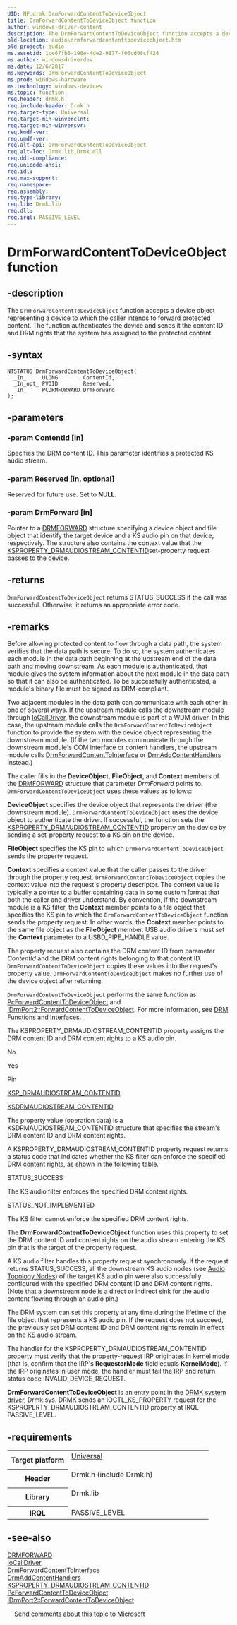 ```yaml
---
UID: NF.drmk.DrmForwardContentToDeviceObject
title: DrmForwardContentToDeviceObject function
author: windows-driver-content
description: The DrmForwardContentToDeviceObject function accepts a device object representing a device to which the caller intends to forward protected content.
old-location: audio\drmforwardcontenttodeviceobject.htm
old-project: audio
ms.assetid: 1ce67fb6-190e-4de2-9877-f06cd08cf424
ms.author: windowsdriverdev
ms.date: 12/6/2017
ms.keywords: DrmForwardContentToDeviceObject
ms.prod: windows-hardware
ms.technology: windows-devices
ms.topic: function
req.header: drmk.h
req.include-header: Drmk.h
req.target-type: Universal
req.target-min-winverclnt: 
req.target-min-winversvr: 
req.kmdf-ver: 
req.umdf-ver: 
req.alt-api: DrmForwardContentToDeviceObject
req.alt-loc: Drmk.lib,Drmk.dll
req.ddi-compliance: 
req.unicode-ansi: 
req.idl: 
req.max-support: 
req.namespace: 
req.assembly: 
req.type-library: 
req.lib: Drmk.lib
req.dll: 
req.irql: PASSIVE_LEVEL
---
```


# DrmForwardContentToDeviceObject function



## -description
The <code>DrmForwardContentToDeviceObject</code> function accepts a device object representing a device to which the caller intends to forward protected content. The function authenticates the device and sends it the content ID and DRM rights that the system has assigned to the protected content.


## -syntax

````
NTSTATUS DrmForwardContentToDeviceObject(
  _In_     ULONG        ContentId,
  _In_opt_ PVOID        Reserved,
  _In_     PCDRMFORWARD DrmForward
);
````


## -parameters

### -param ContentId [in]

Specifies the DRM content ID. This parameter identifies a protected KS audio stream.

### -param Reserved [in, optional]

Reserved for future use. Set to <b>NULL</b>.

### -param DrmForward [in]

Pointer to a <a href="audio.drmforward">DRMFORWARD</a> structure specifying a device object and file object that identify the target device and a KS audio pin on that device, respectively. The structure also contains the context value that the <a href="https://msdn.microsoft.com/library/windows/hardware/ff537351">KSPROPERTY_DRMAUDIOSTREAM_CONTENTID</a>set-property request passes to the device.

## -returns
<code>DrmForwardContentToDeviceObject</code> returns STATUS_SUCCESS if the call was successful. Otherwise, it returns an appropriate error code.

## -remarks
Before allowing protected content to flow through a data path, the system verifies that the data path is secure. To do so, the system authenticates each module in the data path beginning at the upstream end of the data path and moving downstream. As each module is authenticated, that module gives the system information about the next module in the data path so that it can also be authenticated. To be successfully authenticated, a module's binary file must be signed as DRM-compliant.

Two adjacent modules in the data path can communicate with each other in one of several ways. If the upstream module calls the downstream module through <a href="kernel.iocalldriver">IoCallDriver</a>, the downstream module is part of a WDM driver. In this case, the upstream module calls the <code>DrmForwardContentToDeviceObject</code> function to provide the system with the device object representing the downstream module. (If the two modules communicate through the downstream module's COM interface or content handlers, the upstream module calls <a href="audio.drmforwardcontenttointerface">DrmForwardContentToInterface</a> or <a href="audio.drmaddcontenthandlers">DrmAddContentHandlers</a> instead.)

The caller fills in the <b>DeviceObject</b>, <b>FileObject</b>, and <b>Context</b> members of the <a href="audio.drmforward">DRMFORWARD</a> structure that parameter <i>DrmForward</i> points to. <code>DrmForwardContentToDeviceObject</code> uses these values as follows:

<b>DeviceObject</b> specifies the device object that represents the driver (the downstream module). <code>DrmForwardContentToDeviceObject</code> uses the device object to authenticate the driver. If successful, the function sets the <a href="https://msdn.microsoft.com/library/windows/hardware/ff537351">KSPROPERTY_DRMAUDIOSTREAM_CONTENTID</a> property on the device by sending a set-property request to a KS pin on the device.

<b>FileObject</b> specifies the KS pin to which <code>DrmForwardContentToDeviceObject</code> sends the property request.

<b>Context</b> specifies a context value that the caller passes to the driver through the property request. <code>DrmForwardContentToDeviceObject</code> copies the context value into the request's property descriptor. The context value is typically a pointer to a buffer containing data in some custom format that both the caller and driver understand. By convention, if the downstream module is a KS filter, the <b>Context</b> member points to a file object that specifies the KS pin to which the <code>DrmForwardContentToDeviceObject</code> function sends the property request. In other words, the <b>Context</b> member points to the same file object as the <b>FileObject</b> member. USB audio drivers must set the <b>Context</b> parameter to a USBD_PIPE_HANDLE value.

The property request also contains the DRM content ID from parameter <i>ContentId</i> and the DRM content rights belonging to that content ID. <code>DrmForwardContentToDeviceObject</code> copies these values into the request's property value. <code>DrmForwardContentToDeviceObject</code> makes no further use of the device object after returning.

<code>DrmForwardContentToDeviceObject</code> performs the same function as <a href="audio.pcforwardcontenttodeviceobject">PcForwardContentToDeviceObject</a> and <a href="audio.idrmport2_forwardcontenttodeviceobject">IDrmPort2::ForwardContentToDeviceObject</a>. For more information, see <a href="https://msdn.microsoft.com/62c739da-91e8-428e-b76c-ec9621b12597">DRM Functions and Interfaces</a>.

The KSPROPERTY_DRMAUDIOSTREAM_CONTENTID property assigns the DRM content ID and DRM content rights to a KS audio pin.

No

Yes

Pin


<a href="audio.ksp_drmaudiostream_contentid">KSP_DRMAUDIOSTREAM_CONTENTID</a>



<a href="audio.ksdrmaudiostream_contentid">KSDRMAUDIOSTREAM_CONTENTID</a>


The property value (operation data) is a KSDRMAUDIOSTREAM_CONTENTID structure that specifies the stream's DRM content ID and DRM content rights.

A KSPROPERTY_DRMAUDIOSTREAM_CONTENTID property request returns a status code that indicates whether the KS filter can enforce the specified DRM content rights, as shown in the following table.

STATUS_SUCCESS

The KS audio filter enforces the specified DRM content rights.

STATUS_NOT_IMPLEMENTED

The KS filter cannot enforce the specified DRM content rights.

The <b>DrmForwardContentToDeviceObject</b> function uses this property to set the DRM content ID and content rights on the audio stream entering the KS pin that is the target of the property request.

A KS audio filter handles this property request synchronously. If the request returns STATUS_SUCCESS, all the downstream KS audio nodes (see <a href="https://msdn.microsoft.com/library/windows/hardware/ff536219">Audio Topology Nodes</a>) of the target KS audio pin were also successfully configured with the specified DRM content ID and DRM content rights. (Note that a downstream node is a direct or indirect sink for the audio content flowing through an audio pin.)

The DRM system can set this property at any time during the lifetime of the file object that represents a KS audio pin. If the request does not succeed, the previously set DRM content ID and DRM content rights remain in effect on the KS audio stream.

The handler for the KSPROPERTY_DRMAUDIOSTREAM_CONTENTID property must verify that the property-request IRP originates in kernel mode (that is, confirm that the IRP's <b>RequestorMode</b> field equals <b>KernelMode</b>). If the IRP originates in user mode, the handler must fail the IRP and return status code INVALID_DEVICE_REQUEST.

<b>DrmForwardContentToDeviceObject</b> is an entry point in the <a href="audio.kernel_mode_wdm_audio_components#drmk_system_driver#drmk_system_driver">DRMK system driver</a>, Drmk.sys. DRMK sends an IOCTL_KS_PROPERTY request for the KSPROPERTY_DRMAUDIOSTREAM_CONTENTID property at IRQL PASSIVE_LEVEL.

## -requirements
<table>
<tr>
<th width="30%">
Target platform
</th>
<td width="70%">
<dl>
<dt><a href="http://go.microsoft.com/fwlink/p/?linkid=531356" target="_blank">Universal</a></dt>
</dl>
</td>
</tr>
<tr>
<th width="30%">
Header
</th>
<td width="70%">
<dl>
<dt>Drmk.h (include Drmk.h)</dt>
</dl>
</td>
</tr>
<tr>
<th width="30%">
Library
</th>
<td width="70%">
<dl>
<dt>Drmk.lib</dt>
</dl>
</td>
</tr>
<tr>
<th width="30%">
IRQL
</th>
<td width="70%">
PASSIVE_LEVEL
</td>
</tr>
</table>

## -see-also
<dl>
<dt>
<a href="audio.drmforward">DRMFORWARD</a>
</dt>
<dt>
<a href="kernel.iocalldriver">IoCallDriver</a>
</dt>
<dt>
<a href="audio.drmforwardcontenttointerface">DrmForwardContentToInterface</a>
</dt>
<dt>
<a href="audio.drmaddcontenthandlers">DrmAddContentHandlers</a>
</dt>
<dt>
<a href="https://msdn.microsoft.com/library/windows/hardware/ff537351">KSPROPERTY_DRMAUDIOSTREAM_CONTENTID</a>
</dt>
<dt>
<a href="audio.pcforwardcontenttodeviceobject">PcForwardContentToDeviceObject</a>
</dt>
<dt>
<a href="audio.idrmport2_forwardcontenttodeviceobject">IDrmPort2::ForwardContentToDeviceObject</a>
</dt>
</dl>
 
 
<a href="mailto:wsddocfb@microsoft.com?subject=Documentation%20feedback [audio\audio]:%20DrmForwardContentToDeviceObject function%20 RELEASE:%20(12/6/2017)&amp;body=%0A%0APRIVACY STATEMENT%0A%0AWe use your feedback to improve the documentation. We don't use your email address for any other purpose, and we'll remove your email address from our system after the issue that you're reporting is fixed. While we're working to fix this issue, we might send you an email message to ask for more info. Later, we might also send you an email message to let you know that we've addressed your feedback.%0A%0AFor more info about Microsoft's privacy policy, see http://privacy.microsoft.com/en-us/default.aspx." title="Send comments about this topic to Microsoft">Send comments about this topic to Microsoft</a>
